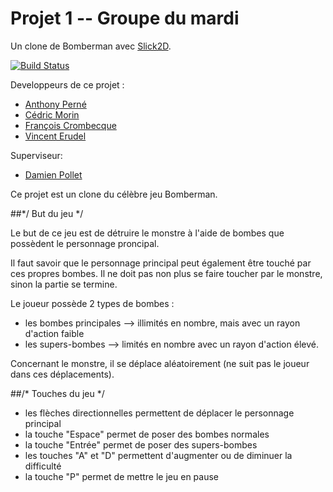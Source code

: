 # Projet 1 -- Groupe du mardi

Un clone de Bomberman avec [Slick2D](http://slick.ninjacave.com).

[![Build Status](https://travis-ci.org/TL1-fa17/projet1.svg?branch=master)](https://travis-ci.org/TL1-fa17/projet1)

Developpeurs de ce projet :
- [Anthony Perné](https://github.com/tonyop62)
- [Cédric Morin](https://github.com/cedricmorin1)
- [François Crombecque](https://github.com/fcrombecque)
- [Vincent Erudel](https://github.com/Calooe)

Superviseur:
- [Damien Pollet](https://github.com/cdlm)


Ce projet est un clone du célèbre jeu Bomberman.

##*/ But du jeu */

Le but de ce jeu est de détruire le monstre à l'aide de bombes que possèdent le personnage proncipal.

Il faut savoir que le personnage principal peut également être touché par ces propres bombes.
Il ne doit pas non plus se faire toucher par le monstre, sinon la partie se termine.

Le joueur possède 2 types de bombes :
- les bombes principales --> illimités en nombre, mais avec un rayon d'action faible
- les supers-bombes --> limités en nombre avec un rayon d'action élevé.


Concernant le monstre, il se déplace aléatoirement (ne suit pas le joueur dans ces déplacements).

##/* Touches du jeu */

- les flèches directionnelles permettent de déplacer le personnage principal
- la touche "Espace" permet de poser des bombes normales
- la touche "Entrée" permet de poser des supers-bombes
- les touches "A" et "D" permettent d'augmenter ou de diminuer la difficulté
- la touche "P" permet de mettre le jeu en pause




